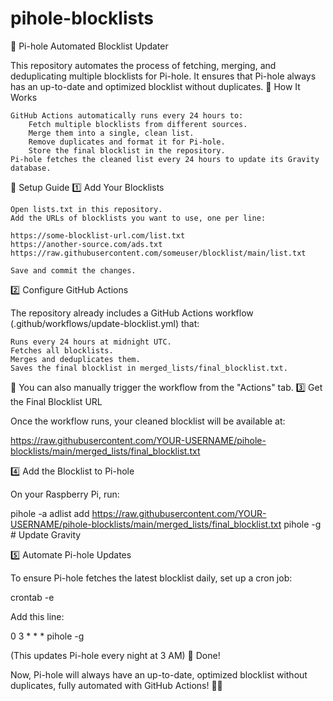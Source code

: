 # pihole-blocklists
🚀 Pi-hole Automated Blocklist Updater

This repository automates the process of fetching, merging, and deduplicating multiple blocklists for Pi-hole. It ensures that Pi-hole always has an up-to-date and optimized blocklist without duplicates.
🔹 How It Works

    GitHub Actions automatically runs every 24 hours to:
        Fetch multiple blocklists from different sources.
        Merge them into a single, clean list.
        Remove duplicates and format it for Pi-hole.
        Store the final blocklist in the repository.
    Pi-hole fetches the cleaned list every 24 hours to update its Gravity database.

📌 Setup Guide
1️⃣ Add Your Blocklists

    Open lists.txt in this repository.
    Add the URLs of blocklists you want to use, one per line:

    https://some-blocklist-url.com/list.txt
    https://another-source.com/ads.txt
    https://raw.githubusercontent.com/someuser/blocklist/main/list.txt

    Save and commit the changes.

2️⃣ Configure GitHub Actions

The repository already includes a GitHub Actions workflow (.github/workflows/update-blocklist.yml) that:

    Runs every 24 hours at midnight UTC.
    Fetches all blocklists.
    Merges and deduplicates them.
    Saves the final blocklist in merged_lists/final_blocklist.txt.

📌 You can also manually trigger the workflow from the "Actions" tab.
3️⃣ Get the Final Blocklist URL

Once the workflow runs, your cleaned blocklist will be available at:

https://raw.githubusercontent.com/YOUR-USERNAME/pihole-blocklists/main/merged_lists/final_blocklist.txt

4️⃣ Add the Blocklist to Pi-hole

On your Raspberry Pi, run:

pihole -a adlist add https://raw.githubusercontent.com/YOUR-USERNAME/pihole-blocklists/main/merged_lists/final_blocklist.txt
pihole -g  # Update Gravity

5️⃣ Automate Pi-hole Updates

To ensure Pi-hole fetches the latest blocklist daily, set up a cron job:

crontab -e

Add this line:

0 3 * * * pihole -g

(This updates Pi-hole every night at 3 AM)
🎉 Done!

Now, Pi-hole will always have an up-to-date, optimized blocklist without duplicates, fully automated with GitHub Actions! 🚀🔥
